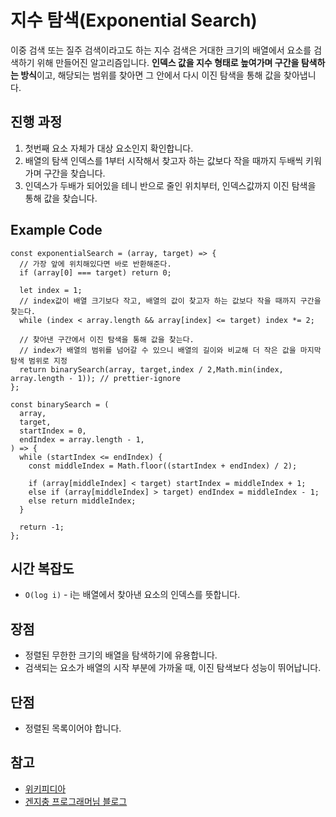 # 지수 탐색(Exponential Search)

이중 검색 또는 질주 검색이라고도 하는 지수 검색은 거대한 크기의 배열에서 요소를 검색하기 위해 만들어진 알고리즘입니다. **인덱스 값을 지수 형태로 높여가며 구간을 탐색하는 방식**이고, 해당되는 범위를 찾아면 그 안에서 다시 이진 탐색을 통해 값을 찾아냅니다.

## 진행 과정

1. 첫번째 요소 자체가 대상 요소인지 확인합니다.
2. 배열의 탐색 인덱스를 1부터 시작해서 찾고자 하는 값보다 작을 때까지 두배씩 키워가며 구간을 찾습니다.
3. 인덱스가 두배가 되어있을 테니 반으로 줄인 위치부터, 인덱스값까지 이진 탐색을 통해 값을 찾습니다.

## Example Code

```tsx
const exponentialSearch = (array, target) => {
  // 가장 앞에 위치해있다면 바로 반환해준다.
  if (array[0] === target) return 0;

  let index = 1;
  // index값이 배열 크기보다 작고, 배열의 값이 찾고자 하는 값보다 작을 때까지 구간을 찾는다.
  while (index < array.length && array[index] <= target) index *= 2;

  // 찾아낸 구간에서 이진 탐색을 통해 값을 찾는다.
  // index가 배열의 범위를 넘어갈 수 있으니 배열의 길이와 비교해 더 작은 값을 마지막 탐색 범위로 지정
  return binarySearch(array, target,index / 2,Math.min(index, array.length - 1)); // prettier-ignore
};

const binarySearch = (
  array,
  target,
  startIndex = 0,
  endIndex = array.length - 1,
) => {
  while (startIndex <= endIndex) {
    const middleIndex = Math.floor((startIndex + endIndex) / 2);

    if (array[middleIndex] < target) startIndex = middleIndex + 1;
    else if (array[middleIndex] > target) endIndex = middleIndex - 1;
    else return middleIndex;
  }

  return -1;
};
```

## 시간 복잡도

- `O(log i)` - i는 배열에서 찾아낸 요소의 인덱스를 뜻합니다.

## 장점

- 정렬된 무한한 크기의 배열을 탐색하기에 유용합니다.
- 검색되는 요소가 배열의 시작 부분에 가까울 때, 이진 탐색보다 성능이 뛰어납니다.

## 단점

- 정렬된 목록이어야 합니다.

## 참고

- [위키피디아](https://en.wikipedia.org/wiki/Exponential_search)
- [겐지충 프로그래머님 블로그](https://hongjw1938.tistory.com/40?category=909529)
